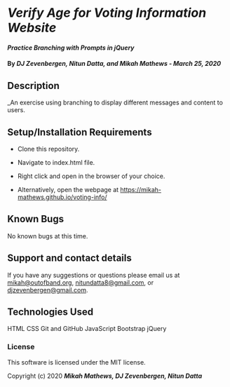 # _Verify Age for Voting Information Website_

#### _Practice Branching with Prompts in jQuery_

#### By _**DJ Zevenbergen, Nitun Datta, and Mikah Mathews - March 25, 2020**_

## Description

_An exercise using branching to display different messages and content to users.

## Setup/Installation Requirements

* Clone this repository.
* Navigate to index.html file.
* Right click and open in the browser of your choice.

* Alternatively, open the webpage at https://mikah-mathews.github.io/voting-info/

## Known Bugs

No known bugs at this time.

## Support and contact details

If you have any suggestions or questions please email us at mikah@outofband.org, nitundatta8@gmail.com, or djzevenbergen@gmail.com.

## Technologies Used

HTML
CSS
Git and GitHub
JavaScript
Bootstrap
jQuery

### License

This software is licensed under the MIT license.

Copyright (c) 2020 **_Mikah Mathews, DJ Zevenbergen, Nitun Datta_**